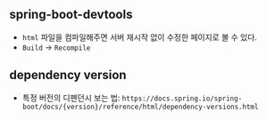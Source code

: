 ## spring-boot-devtools
- `html` 파일을 컴파일해주면 서버 재시작 없이 수정한 페이지로 볼 수 있다.
- `Build` -> `Recompile`

## dependency version
- 특정 버전의 디펜던시 보는 법: `https://docs.spring.io/spring-boot/docs/{version}/reference/html/dependency-versions.html`
